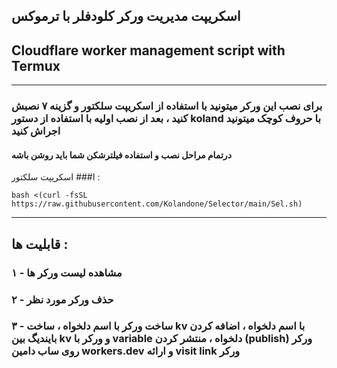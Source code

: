 ## اسکریپت مدیریت ورکر کلودفلر با ترموکس 
## Cloudflare worker management script with Termux 
---

### برای نصب این ورکر میتونید با استفاده از اسکریپت سلکتور و گزینه ۷ نصبش کنید ، بعد از نصب اولیه با استفاده از دستور koland با حروف کوچک میتونید اجراش کنید
#### درتمام مراحل نصب و استفاده فیلترشکن شما باید روشن باشه
ا### اسکریپت سلکتور :

```
bash <(curl -fsSL https://raw.githubusercontent.com/Kolandone/Selector/main/Sel.sh)
```

---
## قابلیت ها :
### ۱ - مشاهده لیست ورکر ها
### ۲ - حذف ورکر مورد نظر
### ۳ - ساخت ورکر با اسم دلخواه ، ساخت kv با اسم دلخواه ، اضافه کردن بایندیگ بین kv و ورکر با variable دلخواه ، منتشر کردن (publish) ورکر روی ساب دامین workers.dev و ارائه visit link ورکر
